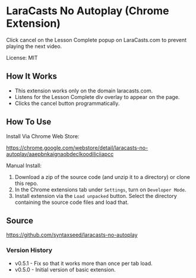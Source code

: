 # LaraCasts No Autoplay (Chrome Extension)

Click cancel on the Lesson Complete popup on LaraCasts.com to prevent playing the next video.

License: MIT

## How It Works

* This extension works only on the domain laracasts.com.
* Listens for the Lesson Complete div overlay to appear on the page.
* Clicks the cancel button programmatically.


## How To Use

Install Via Chrome Web Store:

https://chrome.google.com/webstore/detail/laracasts-no-autoplay/aaepbnkaignaobdeclkoodiljciiapcc

Manual Install:

1. Download a zip of the source code (and unzip it to a directory) or clone this repo.
1. In the Chrome extensions tab under `Settings`, turn on `Developer Mode`.
1. Install extension via the `Load unpacked` button. Select the directory containing the source code files and load that.


## Source

https://github.com/syntaxseed/laracasts-no-autoplay

### Version History

* v0.5.1 - Fix so that it works more than once per tab load.
* v0.5.0 - Initial version of basic extension.
